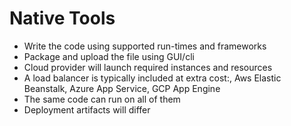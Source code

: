 # Native Tools

* Write the code using supported run-times and frameworks
* Package and upload the file using GUI/cli
* Cloud provider will launch required instances and resources
* A load balancer is typically included at extra cost:, Aws Elastic Beanstalk, Azure App Service, GCP App Engine
* The same code can run on all of them
* Deployment artifacts will differ

